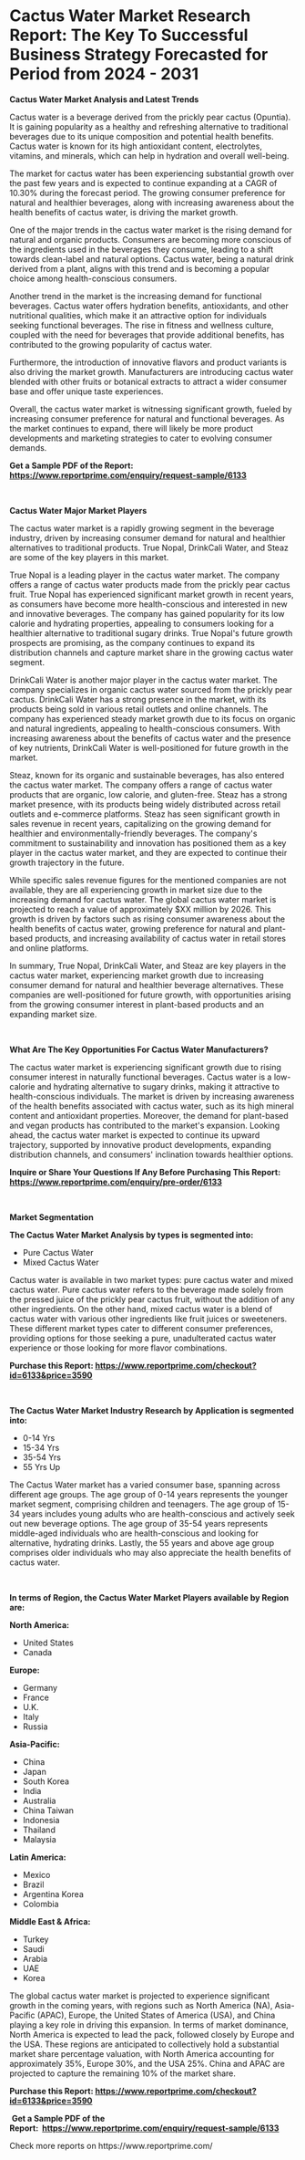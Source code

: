 <p><h1>Cactus Water Market Research Report: The Key To Successful Business Strategy Forecasted for Period from 2024 - 2031</h1></p><p><strong>Cactus Water Market Analysis and Latest Trends</strong></p>
<p><p>Cactus water is a beverage derived from the prickly pear cactus (Opuntia). It is gaining popularity as a healthy and refreshing alternative to traditional beverages due to its unique composition and potential health benefits. Cactus water is known for its high antioxidant content, electrolytes, vitamins, and minerals, which can help in hydration and overall well-being.</p><p>The market for cactus water has been experiencing substantial growth over the past few years and is expected to continue expanding at a CAGR of 10.30% during the forecast period. The growing consumer preference for natural and healthier beverages, along with increasing awareness about the health benefits of cactus water, is driving the market growth.</p><p>One of the major trends in the cactus water market is the rising demand for natural and organic products. Consumers are becoming more conscious of the ingredients used in the beverages they consume, leading to a shift towards clean-label and natural options. Cactus water, being a natural drink derived from a plant, aligns with this trend and is becoming a popular choice among health-conscious consumers.</p><p>Another trend in the market is the increasing demand for functional beverages. Cactus water offers hydration benefits, antioxidants, and other nutritional qualities, which make it an attractive option for individuals seeking functional beverages. The rise in fitness and wellness culture, coupled with the need for beverages that provide additional benefits, has contributed to the growing popularity of cactus water.</p><p>Furthermore, the introduction of innovative flavors and product variants is also driving the market growth. Manufacturers are introducing cactus water blended with other fruits or botanical extracts to attract a wider consumer base and offer unique taste experiences.</p><p>Overall, the cactus water market is witnessing significant growth, fueled by increasing consumer preference for natural and functional beverages. As the market continues to expand, there will likely be more product developments and marketing strategies to cater to evolving consumer demands.</p></p>
<p><strong>Get a Sample PDF of the Report:&nbsp; <a href="https://www.reportprime.com/enquiry/request-sample/6133">https://www.reportprime.com/enquiry/request-sample/6133</a></strong></p>
<p>&nbsp;</p>
<p><strong>Cactus Water Major Market Players</strong></p>
<p><p>The cactus water market is a rapidly growing segment in the beverage industry, driven by increasing consumer demand for natural and healthier alternatives to traditional products. True Nopal, DrinkCali Water, and Steaz are some of the key players in this market.</p><p>True Nopal is a leading player in the cactus water market. The company offers a range of cactus water products made from the prickly pear cactus fruit. True Nopal has experienced significant market growth in recent years, as consumers have become more health-conscious and interested in new and innovative beverages. The company has gained popularity for its low calorie and hydrating properties, appealing to consumers looking for a healthier alternative to traditional sugary drinks. True Nopal's future growth prospects are promising, as the company continues to expand its distribution channels and capture market share in the growing cactus water segment.</p><p>DrinkCali Water is another major player in the cactus water market. The company specializes in organic cactus water sourced from the prickly pear cactus. DrinkCali Water has a strong presence in the market, with its products being sold in various retail outlets and online channels. The company has experienced steady market growth due to its focus on organic and natural ingredients, appealing to health-conscious consumers. With increasing awareness about the benefits of cactus water and the presence of key nutrients, DrinkCali Water is well-positioned for future growth in the market.</p><p>Steaz, known for its organic and sustainable beverages, has also entered the cactus water market. The company offers a range of cactus water products that are organic, low calorie, and gluten-free. Steaz has a strong market presence, with its products being widely distributed across retail outlets and e-commerce platforms. Steaz has seen significant growth in sales revenue in recent years, capitalizing on the growing demand for healthier and environmentally-friendly beverages. The company's commitment to sustainability and innovation has positioned them as a key player in the cactus water market, and they are expected to continue their growth trajectory in the future.</p><p>While specific sales revenue figures for the mentioned companies are not available, they are all experiencing growth in market size due to the increasing demand for cactus water. The global cactus water market is projected to reach a value of approximately $XX million by 2026. This growth is driven by factors such as rising consumer awareness about the health benefits of cactus water, growing preference for natural and plant-based products, and increasing availability of cactus water in retail stores and online platforms.</p><p>In summary, True Nopal, DrinkCali Water, and Steaz are key players in the cactus water market, experiencing market growth due to increasing consumer demand for natural and healthier beverage alternatives. These companies are well-positioned for future growth, with opportunities arising from the growing consumer interest in plant-based products and an expanding market size.</p></p>
<p>&nbsp;</p>
<p><strong>What Are The Key Opportunities For Cactus Water Manufacturers?</strong></p>
<p><p>The cactus water market is experiencing significant growth due to rising consumer interest in naturally functional beverages. Cactus water is a low-calorie and hydrating alternative to sugary drinks, making it attractive to health-conscious individuals. The market is driven by increasing awareness of the health benefits associated with cactus water, such as its high mineral content and antioxidant properties. Moreover, the demand for plant-based and vegan products has contributed to the market's expansion. Looking ahead, the cactus water market is expected to continue its upward trajectory, supported by innovative product developments, expanding distribution channels, and consumers' inclination towards healthier options.</p></p>
<p><strong>Inquire or Share Your Questions If Any Before Purchasing This Report: <a href="https://www.reportprime.com/enquiry/pre-order/6133">https://www.reportprime.com/enquiry/pre-order/6133</a></strong></p>
<p>&nbsp;</p>
<p><strong>Market Segmentation</strong></p>
<p><strong>The Cactus Water Market Analysis by types is segmented into:</strong></p>
<p><ul><li>Pure Cactus Water</li><li>Mixed Cactus Water</li></ul></p>
<p><p>Cactus water is available in two market types: pure cactus water and mixed cactus water. Pure cactus water refers to the beverage made solely from the pressed juice of the prickly pear cactus fruit, without the addition of any other ingredients. On the other hand, mixed cactus water is a blend of cactus water with various other ingredients like fruit juices or sweeteners. These different market types cater to different consumer preferences, providing options for those seeking a pure, unadulterated cactus water experience or those looking for more flavor combinations.</p></p>
<p><strong>Purchase this Report:&nbsp;<a href="https://www.reportprime.com/checkout?id=6133&price=3590">https://www.reportprime.com/checkout?id=6133&price=3590</a></strong></p>
<p>&nbsp;</p>
<p><strong>The Cactus Water Market Industry Research by Application is segmented into:</strong></p>
<p><ul><li>0-14 Yrs</li><li>15-34 Yrs</li><li>35-54 Yrs</li><li>55 Yrs Up</li></ul></p>
<p><p>The Cactus Water market has a varied consumer base, spanning across different age groups. The age group of 0-14 years represents the younger market segment, comprising children and teenagers. The age group of 15-34 years includes young adults who are health-conscious and actively seek out new beverage options. The age group of 35-54 years represents middle-aged individuals who are health-conscious and looking for alternative, hydrating drinks. Lastly, the 55 years and above age group comprises older individuals who may also appreciate the health benefits of cactus water.</p></p>
<p>&nbsp;</p>
<p><strong>In terms of Region, the Cactus Water Market Players available by Region are:</strong></p>
<p>
    <p> <strong> North America: </strong>
        <ul>
            <li>United States</li>
            <li>Canada</li>
        </ul>
        </p> 
    <p> <strong> Europe: </strong>
        <ul>
            <li>Germany</li>
            <li>France</li>
            <li>U.K.</li>
            <li>Italy</li>
            <li>Russia</li>
        </ul>
        </p> 
    <p> <strong> Asia-Pacific: </strong>
        <ul>
            <li>China</li>
            <li>Japan</li>
            <li>South Korea</li>
            <li>India</li>
            <li>Australia</li>
            <li>China Taiwan</li>
            <li>Indonesia</li>
            <li>Thailand</li>
            <li>Malaysia</li>
        </ul>
        </p> 
    <p> <strong> Latin America: </strong>
        <ul>
            <li>Mexico</li>
            <li>Brazil</li>
            <li>Argentina Korea</li>
            <li>Colombia</li>
        </ul>
        </p> 
    <p> <strong> Middle East & Africa: </strong>
        <ul>
            <li>Turkey</li>
            <li>Saudi</li>
            <li>Arabia</li>
            <li>UAE</li>
            <li>Korea</li>
        </ul>
    </p>
    </p>
<p><p>The global cactus water market is projected to experience significant growth in the coming years, with regions such as North America (NA), Asia-Pacific (APAC), Europe, the United States of America (USA), and China playing a key role in driving this expansion. In terms of market dominance, North America is expected to lead the pack, followed closely by Europe and the USA. These regions are anticipated to collectively hold a substantial market share percentage valuation, with North America accounting for approximately 35%, Europe 30%, and the USA 25%. China and APAC are projected to capture the remaining 10% of the market share.</p></p>
<p><strong>Purchase this Report: <a href="https://www.reportprime.com/checkout?id=6133&price=3590">https://www.reportprime.com/checkout?id=6133&price=3590</a></strong></p>
<p>&nbsp;<strong>Get a Sample PDF of the Report:&nbsp;&nbsp;<a href="https://www.reportprime.com/enquiry/request-sample/6133">https://www.reportprime.com/enquiry/request-sample/6133</a></strong></p>
<p><strong></strong></p>
<p>Check more reports on https://www.reportprime.com/</p>